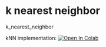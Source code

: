 # k nearest neighbor
k_nearest_neighbor

kNN implementation:
[![Open In Colab](https://colab.research.google.com/assets/colab-badge.svg)](https://colab.research.google.com/github/korshunovdv/k_nearest_neighbor/blob/main/kNN_practice_0_01.ipynb)
